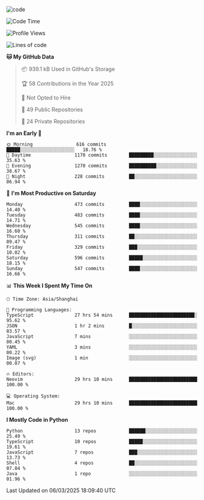
<!--
**liuyaanng/liuyaanng** is a ✨ _special_ ✨ repository because its `README.md` (this file) appears on your GitHub profile.

Here are some ideas to get you started:

- 🔭 I’m currently working on ...
- 🌱 I’m currently learning ...
- 👯 I’m looking to collaborate on ...
- 🤔 I’m looking for help with ...
- 💬 Ask me about ...
- 📫 How to reach me: ...
- 😄 Pronouns: ...
- ⚡ Fun fact: ...
-->


![code](https://cdn.jsdelivr.net/gh/liuyaanng/liuyaanng@1.0/code.gif) 

<!--START_SECTION:waka-->
![Code Time](http://img.shields.io/badge/Code%20Time-1%2C256%20hrs%205%20mins-blue)

![Profile Views](http://img.shields.io/badge/Profile%20Views-0-blue)

![Lines of code](https://img.shields.io/badge/From%20Hello%20World%20I%27ve%20Written-20.9%20million%20lines%20of%20code-blue)

**🐱 My GitHub Data** 

> 📦 939.1 kB Used in GitHub's Storage 
 > 
> 🏆 58 Contributions in the Year 2025
 > 
> 🚫 Not Opted to Hire
 > 
> 📜 49 Public Repositories 
 > 
> 🔑 24 Private Repositories 
 > 
**I'm an Early 🐤** 

```text
🌞 Morning                616 commits         █████░░░░░░░░░░░░░░░░░░░░   18.76 % 
🌆 Daytime                1170 commits        █████████░░░░░░░░░░░░░░░░   35.63 % 
🌃 Evening                1270 commits        ██████████░░░░░░░░░░░░░░░   38.67 % 
🌙 Night                  228 commits         ██░░░░░░░░░░░░░░░░░░░░░░░   06.94 % 
```
📅 **I'm Most Productive on Saturday** 

```text
Monday                   473 commits         ████░░░░░░░░░░░░░░░░░░░░░   14.40 % 
Tuesday                  483 commits         ████░░░░░░░░░░░░░░░░░░░░░   14.71 % 
Wednesday                545 commits         ████░░░░░░░░░░░░░░░░░░░░░   16.60 % 
Thursday                 311 commits         ██░░░░░░░░░░░░░░░░░░░░░░░   09.47 % 
Friday                   329 commits         ███░░░░░░░░░░░░░░░░░░░░░░   10.02 % 
Saturday                 596 commits         █████░░░░░░░░░░░░░░░░░░░░   18.15 % 
Sunday                   547 commits         ████░░░░░░░░░░░░░░░░░░░░░   16.66 % 
```


📊 **This Week I Spent My Time On** 

```text
🕑︎ Time Zone: Asia/Shanghai

💬 Programming Languages: 
TypeScript               27 hrs 54 mins      ████████████████████████░   95.62 % 
JSON                     1 hr 2 mins         █░░░░░░░░░░░░░░░░░░░░░░░░   03.57 % 
JavaScript               7 mins              ░░░░░░░░░░░░░░░░░░░░░░░░░   00.45 % 
YAML                     3 mins              ░░░░░░░░░░░░░░░░░░░░░░░░░   00.22 % 
Image (svg)              1 min               ░░░░░░░░░░░░░░░░░░░░░░░░░   00.07 % 

🔥 Editors: 
Neovim                   29 hrs 10 mins      █████████████████████████   100.00 % 

💻 Operating System: 
Mac                      29 hrs 10 mins      █████████████████████████   100.00 % 
```

**I Mostly Code in Python** 

```text
Python                   13 repos            ██████░░░░░░░░░░░░░░░░░░░   25.49 % 
TypeScript               10 repos            █████░░░░░░░░░░░░░░░░░░░░   19.61 % 
JavaScript               7 repos             ███░░░░░░░░░░░░░░░░░░░░░░   13.73 % 
Shell                    4 repos             ██░░░░░░░░░░░░░░░░░░░░░░░   07.84 % 
Java                     1 repo              ░░░░░░░░░░░░░░░░░░░░░░░░░   01.96 % 
```




 Last Updated on 06/03/2025 18:09:40 UTC
<!--END_SECTION:waka-->
